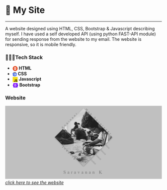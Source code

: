 # 🔗 My Site

---

A website designed using HTML, CSS, Bootstrap & Javascript describing myself. I have used a self developed API (using python FAST-API module) for sending response from the website to my email. The website is responsive, so it is mobile friendly.

### 👨🏻‍💻Tech Stack

- <img width="16px" align="center" src="./static/images/html.png" /> **HTML**
- <img width="13px" height="13px" align="center" src="./static/images/css.png" /> **CSS**
- <img width="16px" align="center" src="./static/images/js.png" /> **Javascript**
- <img width="18px" align="center" src="./static/images/bootstrap.svg" /> **Bootstrap**

### Website

[![Home Page of site](./static/images/site.PNG "Sorting Visualizer")*click here to see the website*](https://saravanankish.github.io)
